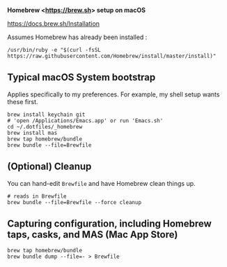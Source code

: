 **Homebrew <<https://brew.sh>> setup on macOS**

https://docs.brew.sh/Installation


Assumes Homebrew has already been installed :

```shell
/usr/bin/ruby -e "$(curl -fsSL https://raw.githubusercontent.com/Homebrew/install/master/install)"
```


## Typical macOS System bootstrap

Applies specifically to my preferences. For example, my shell setup wants these first.

```shell
brew install keychain git 
# 'open /Applications/Emacs.app' or run 'Emacs.sh'
cd ~/.dotfiles/_homebrew
brew install mas
brew tap homebrew/bundle
brew bundle --file=Brewfile
```
## (Optional) Cleanup

You can hand-edit `Brewfile` and have Homebrew clean things up.

```shell
# reads in Brewfile
brew bundle --file=Brewfile --force cleanup
```

## Capturing configuration, including Homebrew taps, casks, and MAS (Mac App Store) 

```shell
brew tap homebrew/bundle
brew bundle dump --file=- > Brewfile
```
